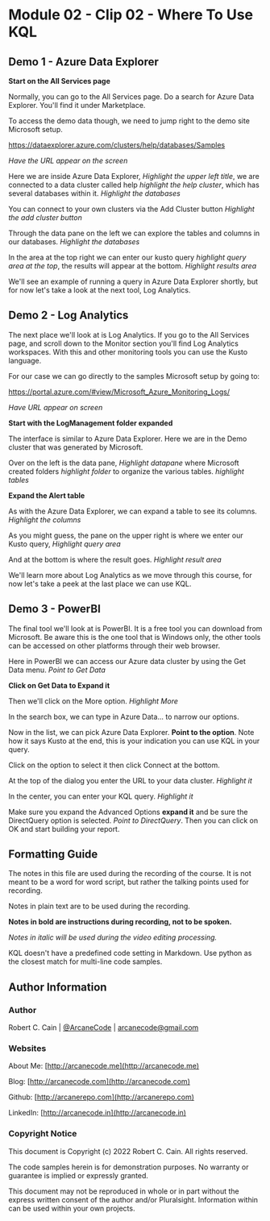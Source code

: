 # Module 02 - Clip 02 - Where To Use KQL

## Demo 1 - Azure Data Explorer

**Start on the All Services page**

Normally, you can go to the All Services page. Do a search for Azure Data Explorer. You'll find it under Marketplace.

To access the demo data though, we need to jump right to the demo site Microsoft setup.

https://dataexplorer.azure.com/clusters/help/databases/Samples

_Have the URL appear on the screen_

Here we are inside Azure Data Explorer, _Highlight the upper left title_, we are connected to a data cluster called help _highlight the help cluster_, which has several databases within it. _Highlight the databases_

You can connect to your own clusters via the Add Cluster button _Highlight the add cluster button_

Through the data pane on the left we can explore the tables and columns in our databases. _Highlight the databases_

In the area at the top right we can enter our kusto query _highlight query area at the top_, the results will appear at the bottom. _Highlight results area_

We'll see an example of running a query in Azure Data Explorer shortly, but for now let's take a look at the next tool, Log Analytics.

## Demo 2 - Log Analytics

The next place we'll look at is Log Analytics. If you go to the All Services page, and scroll down to the Monitor section you'll find Log Analytics workspaces. With this and other monitoring tools you can use the Kusto language.

For our case we can go directly to the samples Microsoft setup by going to:

 https://portal.azure.com/#view/Microsoft_Azure_Monitoring_Logs/

_Have URL appear on screen_

**Start with the LogManagement folder expanded**

The interface is similar to Azure Data Explorer. Here we are in the Demo cluster that was generated by Microsoft.

Over on the left is the data pane, _Highlight datapane_ where Microsoft created folders _highlight folder_ to organize the various tables. _highlight tables_

**Expand the Alert table** 

As with the Azure Data Explorer, we can expand a table to see its columns. _Highlight the columns_

As you might guess, the pane on the upper right is where we enter our Kusto query, _Highlight query area_

And at the bottom is where the result goes. _Highlight result area_

We'll learn more about Log Analytics as we move through this course, for now let's take a peek at the last place we can use KQL.

## Demo 3 - PowerBI

The final tool we'll look at is PowerBI. It is a free tool you can download from Microsoft. Be aware this is the one tool that is Windows only, the other tools can be accessed on other platforms through their web browser.

Here in PowerBI we can access our Azure data cluster by using the Get Data menu. _Point to Get Data_

**Click on Get Data to Expand it**

Then we'll click on the More option. _Highlight More_

In the search box, we can type in Azure Data... to narrow our options.

Now in the list, we can pick Azure Data Explorer. __Point to the option__. Note how it says Kusto at the end, this is your indication you can use KQL in your query.

Click on the option to select it then click Connect at the bottom.

At the top of the dialog you enter the URL to your data cluster. _Highlight it_

In the center, you can enter your KQL query. _Highlight it_

Make sure you expand the Advanced Options **expand it** and be sure the DirectQuery option is selected. _Point to DirectQuery_. Then you can click on OK and start building your report.

## Formatting Guide

The notes in this file are used during the recording of the course. It is not meant to be a word for word script, but rather the talking points used for recording.

Notes in plain text are to be used during the recording.

**Notes in bold are instructions during recording, not to be spoken.**

_Notes in italic will be used during the video editing processing._

KQL doesn't have a predefined code setting in Markdown. Use python as the closest match for multi-line code samples.

## Author Information

### Author

Robert C. Cain | [@ArcaneCode](https://twitter.com/arcanecode) | arcanecode@gmail.com

### Websites

About Me: [http://arcanecode.me](http://arcanecode.me)

Blog: [http://arcanecode.com](http://arcanecode.com)

Github: [http://arcanerepo.com](http://arcanerepo.com)

LinkedIn: [http://arcanecode.in](http://arcanecode.in)

### Copyright Notice

This document is Copyright (c) 2022 Robert C. Cain. All rights reserved.

The code samples herein is for demonstration purposes. No warranty or guarantee is implied or expressly granted.

This document may not be reproduced in whole or in part without the express written consent of the author and/or Pluralsight. Information within can be used within your own projects.

